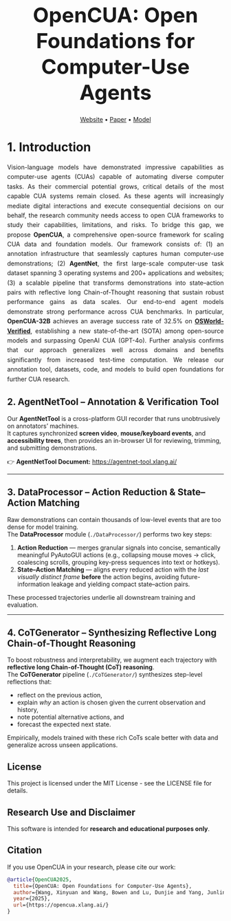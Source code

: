 
<h1 style="
  font-family:-apple-system,BlinkMacSystemFont,'Segoe UI',Helvetica,Arial,sans-serif;
  font-size:48px;
  font-weight:700;
  line-height:1.25;
  text-align:center;
  margin:0 0 24px;">
  OpenCUA: Open Foundations for <br> Computer-Use Agents
</h1>

<p align="center">
  <a href="https://opencua.xlang.ai/">Website</a> •
  <a href="https://github.com/XinyuanWangCS/OpenCUA-Website/blob/main/static/pdf/OpenCUA_arxiv.pdf">Paper</a> •
  <a href="https://huggingface.co/collections/xlangai/opencua-open-foundations-for-computer-use-agents-6882014ebecdbbe46074a68d">Model</a> 
</p>



<div style="max-width:900px;margin:0 auto;">


# 1. Introduction
<div style="
  max-width: 880px;              /* 可按需调节整体宽度 */
  margin: 0 auto;               /* 居中容器 */
  text-align: justify;          /* 关键：两端对齐 */
  text-justify: inter-word;     /* 优化英文对齐效果 */
  line-height: 1.6;">
  
Vision-language models have demonstrated impressive capabilities as computer-use agents (CUAs) capable of automating diverse computer tasks. 
As their commercial potential grows, critical details of the most capable CUA systems remain closed. As these agents will increasingly mediate digital interactions and execute consequential decisions on our behalf, 
the research community needs access to open CUA frameworks to study their capabilities, limitations, and risks. 
To bridge this gap, we propose <b>OpenCUA</b>, a comprehensive open-source framework for scaling CUA data and foundation models. 
Our framework consists of: (1) an annotation infrastructure that seamlessly captures human computer-use demonstrations; 
(2) <b>AgentNet</b>, the first large-scale computer-use task dataset spanning 3 operating systems and 200+ applications and websites; 
(3) a scalable pipeline that transforms demonstrations into state–action pairs with reflective long Chain-of-Thought reasoning that sustain robust performance gains as data scales. 
Our end-to-end agent models demonstrate strong performance across CUA benchmarks. In particular, <b>OpenCUA-32B</b> achieves an average success rate of 32.5% on **[OSWorld-Verified](https://os-world.github.io/)**, 
establishing a new state-of-the-art (SOTA) among open-source models and surpassing OpenAI CUA (GPT-4o). 
Further analysis confirms that our approach generalizes well across domains and benefits significantly from increased test-time computation. 
We release our annotation tool, datasets, code, and models to build open foundations for further CUA research.
</div>

## 2. AgentNetTool – Annotation & Verification Tool
Our **AgentNetTool** is a cross-platform GUI recorder that runs unobtrusively on annotators’ machines.  
It captures synchronized **screen video**, **mouse/keyboard events**, and **accessibility trees**, then provides an in-browser UI for reviewing, trimming, and submitting demonstrations.  

👉 **AgentNetTool Document:** <https://agentnet-tool.xlang.ai/>

---

## 3. DataProcessor – Action Reduction & State–Action Matching
Raw demonstrations can contain thousands of low-level events that are too dense for model training.  
The **DataProcessor** module (`./DataProcessor/`) performs two key steps:

1. **Action Reduction** — merges granular signals into concise, semantically meaningful PyAutoGUI actions (e.g., collapsing mouse moves → click, coalescing scrolls, grouping key-press sequences into text or hotkeys).  
2. **State–Action Matching** — aligns every reduced action with the *last visually distinct frame* **before** the action begins, avoiding future-information leakage and yielding compact state–action pairs.

These processed trajectories underlie all downstream training and evaluation.

---

## 4. CoTGenerator – Synthesizing Reflective Long Chain-of-Thought Reasoning
To boost robustness and interpretability, we augment each trajectory with **reflective long Chain-of-Thought (CoT) reasoning**.  
The **CoTGenerator** pipeline (`./CoTGenerator/`) synthesizes step-level reflections that:

* reflect on the previous action,
* explain *why* an action is chosen given the current observation and history,  
* note potential alternative actions, and  
* forecast the expected next state.

Empirically, models trained with these rich CoTs scale better with data and generalize across unseen applications.


## License

This project is licensed under the MIT License - see the LICENSE file for details.

## Research Use and Disclaimer

This software is intended for **research and educational purposes only**. 

## Citation

If you use OpenCUA in your research, please cite our work:

```bibtex
@article{OpenCUA2025, 
  title={OpenCUA: Open Foundations for Computer-Use Agents}, 
  author={Wang, Xinyuan and Wang, Bowen and Lu, Dunjie and Yang, Junlin and Xie, Tianbao and Wang, Junli and Deng, Jiaqi and Guo, Xiaole and Xu, Yiheng and Wu, Chen Henry and Shen, Zhennan and Li, Zhuokai and Li, Ryan and Li, Xiaochuan and Chen, Junda and Zheng, Boyuan and Li, Peihang and Lei, Fangyu and Cao, Ruisheng and Fu, Yeqiao and Shin, Dongchan and Shin, Martin and Hu, Jiarui and Wang, Yuyan and Chen, Jixuan and Ye, Yuxiao and Zhang, Danyang and Wang, Yipu and Wang, Heng and Yang, Diyi and Zhong, Victor and Charles, Y. and Yang, Zhilin and Yu, Tao}, 
  year={2025}, 
  url={https://opencua.xlang.ai/} 
}
```

</div>